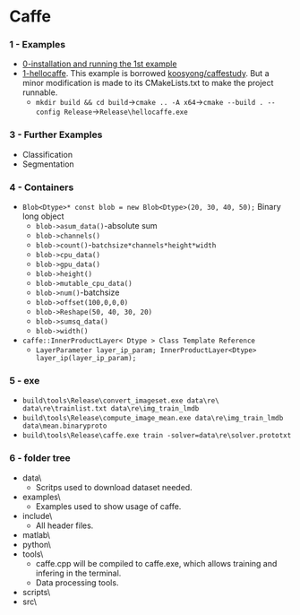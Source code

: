 # Caffe
### 1 - Examples
+ [0-installation and running the 1st example](https://github.com/suzyi/cpp/blob/master/caffe/0-caffe_installation.md)
+ [1-hellocaffe](1-hellocaffe). This example is borrowed [koosyong/caffestudy](https://github.com/koosyong/caffestudy/). But a minor modification is made to its CMakeLists.txt to make the project runnable.
  + `mkdir build && cd build`->`cmake .. -A x64`->`cmake --build . --config Release`->`Release\hellocaffe.exe`

### 3 - Further Examples
+ Classification
+ Segmentation

### 4 - Containers
+ `Blob<Dtype>* const blob = new Blob<Dtype>(20, 30, 40, 50);` Binary long object
  + `blob->asum_data()`-absolute sum
  + `blob->channels()`
  + `blob->count()`-`batchsize*channels*height*width`
  + `blob->cpu_data()`
  + `blob->gpu_data()`
  + `blob->height()`
  + `blob->mutable_cpu_data()`
  + `blob->num()`-batchsize
  + `blob->offset(100,0,0,0)`
  + `blob->Reshape(50, 40, 30, 20)`
  + `blob->sumsq_data()`
  + `blob->width()`
+ `caffe::InnerProductLayer< Dtype > Class Template Reference`
  + `LayerParameter layer_ip_param; InnerProductLayer<Dtype> layer_ip(layer_ip_param);`
### 5 - exe
+ `build\tools\Release\convert_imageset.exe data\re\ data\re\trainlist.txt data\re\img_train_lmdb`
+ `build\tools\Release\compute_image_mean.exe data\re\img_train_lmdb data\mean.binaryproto`
+ `build\tools\Release\caffe.exe train -solver=data\re\solver.prototxt`

### 6 - folder tree
+ data\
  + Scritps used to download dataset needed.
+ examples\
  + Examples used to show usage of caffe.
+ include\
  + All header files.
+ matlab\
+ python\
+ tools\
  + caffe.cpp will be compiled to caffe.exe, which allows training and infering in the terminal.
  + Data processing tools.
+ scripts\
+ src\